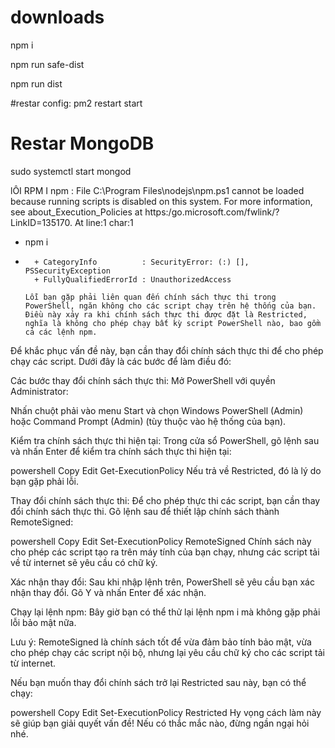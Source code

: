# downloads

npm i

npm run safe-dist

npm run dist

#restar config:
pm2 restart start

# Restar MongoDB
sudo systemctl start mongod


lÔI RPM I
npm : File C:\Program Files\nodejs\npm.ps1 cannot be loaded because running scripts is disabled on this system. For
more information, see about_Execution_Policies at https:/go.microsoft.com/fwlink/?LinkID=135170.
At line:1 char:1
+ npm i
+ ~~~
    + CategoryInfo          : SecurityError: (:) [], PSSecurityException
    + FullyQualifiedErrorId : UnauthorizedAccess

  Lỗi bạn gặp phải liên quan đến chính sách thực thi trong PowerShell, ngăn không cho các script chạy trên hệ thống của bạn. Điều này xảy ra khi chính sách thực thi được đặt là Restricted, nghĩa là không cho phép chạy bất kỳ script PowerShell nào, bao gồm cả các lệnh npm.

Để khắc phục vấn đề này, bạn cần thay đổi chính sách thực thi để cho phép chạy các script. Dưới đây là các bước để làm điều đó:

Các bước thay đổi chính sách thực thi:
Mở PowerShell với quyền Administrator:

Nhấn chuột phải vào menu Start và chọn Windows PowerShell (Admin) hoặc Command Prompt (Admin) (tùy thuộc vào hệ thống của bạn).

Kiểm tra chính sách thực thi hiện tại: Trong cửa sổ PowerShell, gõ lệnh sau và nhấn Enter để kiểm tra chính sách thực thi hiện tại:

powershell
Copy
Edit
Get-ExecutionPolicy
Nếu trả về Restricted, đó là lý do bạn gặp phải lỗi.

Thay đổi chính sách thực thi: Để cho phép thực thi các script, bạn cần thay đổi chính sách thực thi. Gõ lệnh sau để thiết lập chính sách thành RemoteSigned:

powershell
Copy
Edit
Set-ExecutionPolicy RemoteSigned
Chính sách này cho phép các script tạo ra trên máy tính của bạn chạy, nhưng các script tải về từ internet sẽ yêu cầu có chữ ký.

Xác nhận thay đổi: Sau khi nhập lệnh trên, PowerShell sẽ yêu cầu bạn xác nhận thay đổi. Gõ Y và nhấn Enter để xác nhận.

Chạy lại lệnh npm: Bây giờ bạn có thể thử lại lệnh npm i mà không gặp phải lỗi bảo mật nữa.

Lưu ý:
RemoteSigned là chính sách tốt để vừa đảm bảo tính bảo mật, vừa cho phép chạy các script nội bộ, nhưng lại yêu cầu chữ ký cho các script tải từ internet.

Nếu bạn muốn thay đổi chính sách trở lại Restricted sau này, bạn có thể chạy:

powershell
Copy
Edit
Set-ExecutionPolicy Restricted
Hy vọng cách làm này sẽ giúp bạn giải quyết vấn đề! Nếu có thắc mắc nào, đừng ngần ngại hỏi nhé.
